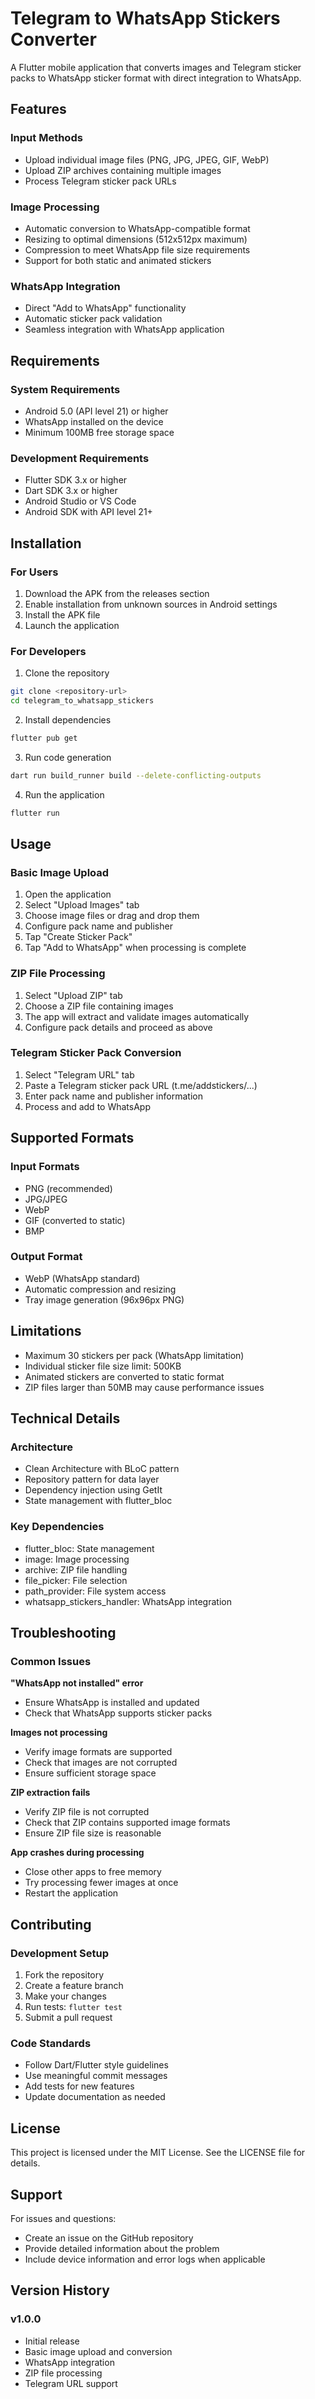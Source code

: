 # Telegram to WhatsApp Stickers Converter

A Flutter mobile application that converts images and Telegram sticker packs to WhatsApp sticker format with direct integration to WhatsApp.

## Features

### Input Methods
- Upload individual image files (PNG, JPG, JPEG, GIF, WebP)
- Upload ZIP archives containing multiple images
- Process Telegram sticker pack URLs

### Image Processing
- Automatic conversion to WhatsApp-compatible format
- Resizing to optimal dimensions (512x512px maximum)
- Compression to meet WhatsApp file size requirements
- Support for both static and animated stickers

### WhatsApp Integration
- Direct "Add to WhatsApp" functionality
- Automatic sticker pack validation
- Seamless integration with WhatsApp application

## Requirements

### System Requirements
- Android 5.0 (API level 21) or higher
- WhatsApp installed on the device
- Minimum 100MB free storage space

### Development Requirements
- Flutter SDK 3.x or higher
- Dart SDK 3.x or higher
- Android Studio or VS Code
- Android SDK with API level 21+

## Installation

### For Users
1. Download the APK from the releases section
2. Enable installation from unknown sources in Android settings
3. Install the APK file
4. Launch the application

### For Developers
1. Clone the repository
```bash
git clone <repository-url>
cd telegram_to_whatsapp_stickers
```

2. Install dependencies
```bash
flutter pub get
```

3. Run code generation
```bash
dart run build_runner build --delete-conflicting-outputs
```

4. Run the application
```bash
flutter run
```

## Usage

### Basic Image Upload
1. Open the application
2. Select "Upload Images" tab
3. Choose image files or drag and drop them
4. Configure pack name and publisher
5. Tap "Create Sticker Pack"
6. Tap "Add to WhatsApp" when processing is complete

### ZIP File Processing
1. Select "Upload ZIP" tab
2. Choose a ZIP file containing images
3. The app will extract and validate images automatically
4. Configure pack details and proceed as above

### Telegram Sticker Pack Conversion
1. Select "Telegram URL" tab
2. Paste a Telegram sticker pack URL (t.me/addstickers/...)
3. Enter pack name and publisher information
4. Process and add to WhatsApp

## Supported Formats

### Input Formats
- PNG (recommended)
- JPG/JPEG
- WebP
- GIF (converted to static)
- BMP

### Output Format
- WebP (WhatsApp standard)
- Automatic compression and resizing
- Tray image generation (96x96px PNG)

## Limitations

- Maximum 30 stickers per pack (WhatsApp limitation)
- Individual sticker file size limit: 500KB
- Animated stickers are converted to static format
- ZIP files larger than 50MB may cause performance issues

## Technical Details

### Architecture
- Clean Architecture with BLoC pattern
- Repository pattern for data layer
- Dependency injection using GetIt
- State management with flutter_bloc

### Key Dependencies
- flutter_bloc: State management
- image: Image processing
- archive: ZIP file handling
- file_picker: File selection
- path_provider: File system access
- whatsapp_stickers_handler: WhatsApp integration

## Troubleshooting

### Common Issues

**"WhatsApp not installed" error**
- Ensure WhatsApp is installed and updated
- Check that WhatsApp supports sticker packs

**Images not processing**
- Verify image formats are supported
- Check that images are not corrupted
- Ensure sufficient storage space

**ZIP extraction fails**
- Verify ZIP file is not corrupted
- Check that ZIP contains supported image formats
- Ensure ZIP file size is reasonable

**App crashes during processing**
- Close other apps to free memory
- Try processing fewer images at once
- Restart the application

## Contributing

### Development Setup
1. Fork the repository
2. Create a feature branch
3. Make your changes
4. Run tests: `flutter test`
5. Submit a pull request

### Code Standards
- Follow Dart/Flutter style guidelines
- Use meaningful commit messages
- Add tests for new features
- Update documentation as needed

## License

This project is licensed under the MIT License. See the LICENSE file for details.

## Support

For issues and questions:
- Create an issue on the GitHub repository
- Provide detailed information about the problem
- Include device information and error logs when applicable

## Version History

### v1.0.0
- Initial release
- Basic image upload and conversion
- WhatsApp integration
- ZIP file processing
- Telegram URL support

